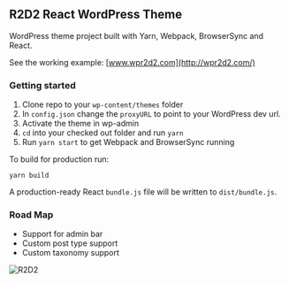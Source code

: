 ## R2D2 React WordPress Theme

WordPress theme project built with Yarn, Webpack, BrowserSync and React.

See the working example: [www.wpr2d2.com](http://wpr2d2.com/)

### Getting started

1. Clone repo to your `wp-content/themes` folder
1. In `config.json` change the `proxyURL` to point to your WordPress dev url.
1. Activate the theme in wp-admin
1. `cd` into your checked out folder and run `yarn`
1. Run `yarn start` to get Webpack and BrowserSync running

To build for production run:

`yarn build`

A production-ready React `bundle.js` file will be written to `dist/bundle.js`.

### Road Map

* Support for admin bar
* Custom post type support
* Custom taxonomy support

![R2D2](https://www.justinwhall.com/wp-content/uploads/2017/10/star-wars-r2-d2-legendary-scale-feature-400155.jpg)